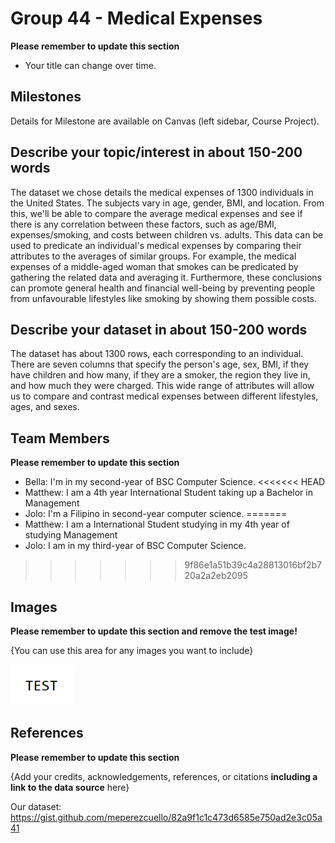 # Group 44 - Medical Expenses

**Please remember to update this section**

- Your title can change over time.

## Milestones

Details for Milestone are available on Canvas (left sidebar, Course Project).

## Describe your topic/interest in about 150-200 words

The dataset we chose details the medical expenses of 1300 individuals in the United States. The subjects vary in age, gender, BMI, and location. From this, we'll be able to compare the average medical expenses and see if there is any correlation between these factors, such as age/BMI, expenses/smoking, and costs between children vs. adults. This data can be used to predicate an individual's medical expenses by comparing their attributes to the averages of similar groups. For example, the medical expenses of a middle-aged woman that smokes can be predicated by gathering the related data and averaging it. Furthermore, these conclusions can promote general health and financial well-being by preventing people from unfavourable lifestyles like smoking by showing them possible costs. 

## Describe your dataset in about 150-200 words

The dataset has about 1300 rows, each corresponding to an individual. There are seven columns that specify the person's age, sex, BMI, if they have children and how many, if they are a smoker, the region they live in, and how much they were charged. This wide range of attributes will allow us to compare and contrast medical expenses between different lifestyles, ages, and sexes. 

## Team Members

**Please remember to update this section**

- Bella: I'm in my second-year of BSC Computer Science.
<<<<<<< HEAD
- Matthew: I am a 4th year International Student taking up a Bachelor in Management 
- Jolo: I'm a Filipino in second-year computer science.
=======
- Matthew: I am a International Student studying in my 4th year of studying Management 
- Jolo: I am in my third-year of BSC Computer Science.
>>>>>>> 9f86e1a51b39c4a28813016bf2b720a2a2eb2095

## Images

**Please remember to update this section and remove the test image!**

{You can use this area for any images you want to include}

<img src ="images/test.png" width="100px">

## References

**Please remember to update this section**

{Add your credits, acknowledgements, references, or citations **including a link to the data source** here}

Our dataset: https://gist.github.com/meperezcuello/82a9f1c1c473d6585e750ad2e3c05a41



